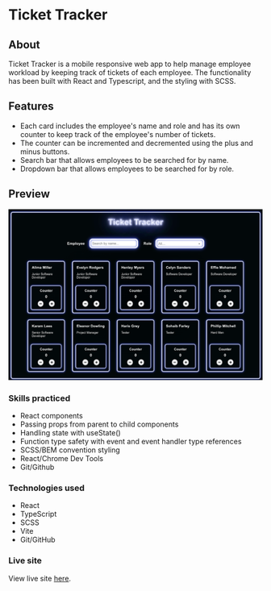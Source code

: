 # Ticket Tracker

## About

Ticket Tracker is a mobile responsive web app to help manage employee workload by keeping track of tickets of each employee. The functionality has been built with React and Typescript, and the styling with SCSS.

## Features

- Each card includes the employee's name and role and has its own counter to keep track of the employee's number of tickets.
- The counter can be incremented and decremented using the plus and minus buttons.
- Search bar that allows employees to be searched for by name.
- Dropdown bar that allows employees to be searched for by role.

## Preview

![ticket-tracker](/ticket-tracker.png "image of ticket tracker app")

### Skills practiced

- React components
- Passing props from parent to child components
- Handling state with useState()
- Function type safety with event and event handler type references
- SCSS/BEM convention styling
- React/Chrome Dev Tools
- Git/Github

### Technologies used

- React
- TypeScript
- SCSS
- Vite
- Git/GitHub

### Live site

View live site [here](https://clee937.github.io/react-ticket-tracker/).

